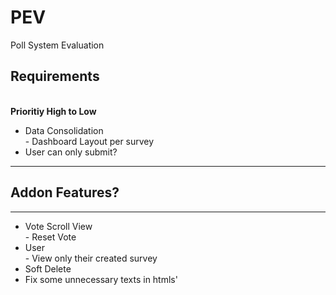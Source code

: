 # PEV
Poll System Evaluation

<h2>Requirements</h2><br />
<b>Prioritiy High to Low</b>
<ul>
<li>Data Consolidation<br>
- Dashboard Layout per survey
</li>
<li>User can only submit?</li>
</ul>
<hr>
<h2>Addon Features?</h2>
<hr>
<ul>
<li>Vote Scroll View<br/>
- Reset Vote</li>
<li>User<br />
- View only their created survey</li>
<li>Soft Delete</li>
<li>Fix some unnecessary texts in htmls'</li>
  
</ul>
